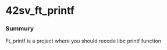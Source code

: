 # 42sv_ft_printf

### Summury


Ft_printf is a project where you should recode libc printf function

